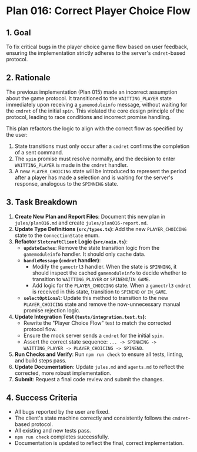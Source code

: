 # Plan 016: Correct Player Choice Flow

## 1. Goal

To fix critical bugs in the player choice game flow based on user feedback, ensuring the implementation strictly adheres to the server's `cmdret`-based protocol.

## 2. Rationale

The previous implementation (Plan 015) made an incorrect assumption about the game protocol. It transitioned to the `WAITTING_PLAYER` state immediately upon receiving a `gamemoduleinfo` message, without waiting for the `cmdret` of the initial `spin`. This violated the core design principle of the protocol, leading to race conditions and incorrect promise handling.

This plan refactors the logic to align with the correct flow as specified by the user:
1.  State transitions must only occur after a `cmdret` confirms the completion of a sent command.
2.  The `spin` promise must resolve normally, and the decision to enter `WAITTING_PLAYER` is made in the `cmdret` handler.
3.  A new `PLAYER_CHOICING` state will be introduced to represent the period after a player has made a selection and is waiting for the server's response, analogous to the `SPINNING` state.

## 3. Task Breakdown

1.  **Create New Plan and Report Files**: Document this new plan in `jules/plan016.md` and create `jules/plan016-report.md`.
2.  **Update Type Definitions (`src/types.ts`)**: Add the new `PLAYER_CHOICING` state to the `ConnectionState` enum.
3.  **Refactor `SlotcraftClient` Logic (`src/main.ts`)**:
    *   **`updateCaches`**: Remove the state transition logic from the `gamemoduleinfo` handler. It should only cache data.
    *   **`handleMessage` (`cmdret` handler)**:
        *   Modify the `gamectrl3` handler. When the state is `SPINNING`, it should inspect the cached `gamemoduleinfo` to decide whether to transition to `WAITTING_PLAYER` or `SPINEND`/`IN_GAME`.
        *   Add logic for the `PLAYER_CHOICING` state. When a `gamectrl3` `cmdret` is received in this state, transition to `SPINEND` or `IN_GAME`.
    *   **`selectOptional`**: Update this method to transition to the new `PLAYER_CHOICING` state and remove the now-unnecessary manual promise rejection logic.
4.  **Update Integration Test (`tests/integration.test.ts`)**:
    *   Rewrite the "Player Choice Flow" test to match the corrected protocol flow.
    *   Ensure the mock server sends a `cmdret` for the initial `spin`.
    *   Assert the correct state sequence: `... -> SPINNING -> WAITTING_PLAYER -> PLAYER_CHOICING -> SPINEND`.
5.  **Run Checks and Verify**: Run `npm run check` to ensure all tests, linting, and build steps pass.
6.  **Update Documentation**: Update `jules.md` and `agents.md` to reflect the corrected, more robust implementation.
7.  **Submit**: Request a final code review and submit the changes.

## 4. Success Criteria

- All bugs reported by the user are fixed.
- The client's state machine correctly and consistently follows the `cmdret`-based protocol.
- All existing and new tests pass.
- `npm run check` completes successfully.
- Documentation is updated to reflect the final, correct implementation.
